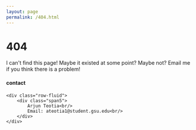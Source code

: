 ```yaml
---
layout: page
permalink: /404.html
---
```


# 404

I can't find this page! Maybe it existed at some point? Maybe not? Email me if you think there is a problem!

<div class="container">
<h4><a name="contact"></a>contact</h4>

    <div class="row-fluid">
        <div class="span5">
            Arjun Teotia<br/>
            Email: ateotia1@student.gsu.edu<br/>
        </div>
    </div>
</div>